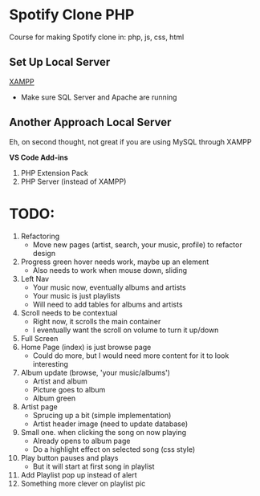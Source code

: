 # Spotify Clone PHP

Course for making Spotify clone in: php, js, css, html

## Set Up Local Server

[XAMPP](https://www.apachefriends.org/index.html)

- Make sure SQL Server and Apache are running

## Another Approach Local Server

Eh, on second thought, not great if you are using MySQL through XAMPP

**VS Code Add-ins**

1. PHP Extension Pack
1. PHP Server (instead of XAMPP)

# TODO:

1. Refactoring
   - Move new pages (artist, search, your music, profile) to refactor design
1. Progress green hover needs work, maybe up an element
   - Also needs to work when mouse down, sliding
1. Left Nav
   - Your music now, eventually albums and artists
   - Your music is just playlists
   - Will need to add tables for albums and artists
1. Scroll needs to be contextual
   - Right now, it scrolls the main container
   - I eventually want the scroll on volume to turn it up/down
1. Full Screen
1. Home Page (index) is just browse page
   - Could do more, but I would need more content for it to look interesting
1. Album update (browse, 'your music/albums')
   - Artist and album
   - Picture goes to album
   - Album green
1. Artist page
   - Sprucing up a bit (simple implementation)
   - Artist header image (need to update database)
1. Small one. when clicking the song on now playing
   - Already opens to album page
   - Do a highlight effect on selected song (css style)
1. Play button pauses and plays
   - But it will start at first song in playlist
1. Add Playlist pop up instead of alert
1. Something more clever on playlist pic
